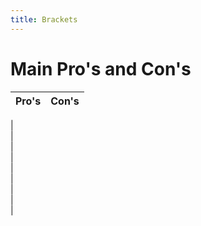 ```yaml
---
title: Brackets
---
```


# Main Pro's and Con's

Pro's  |  Con's
--|--
  |  
  |  
  |  
  |  
  |  
  |  
  |  
  |  
  |  
